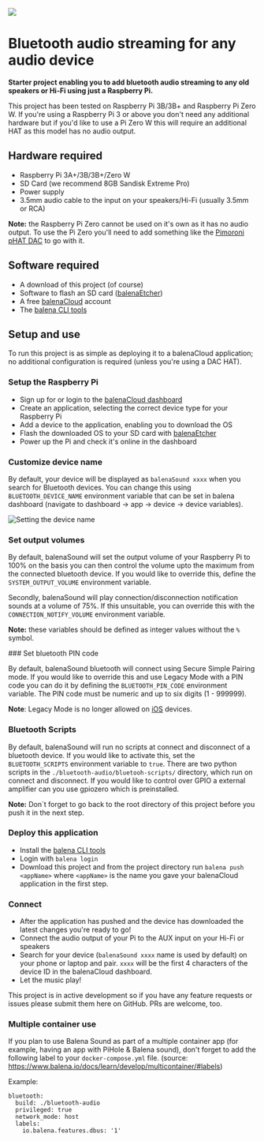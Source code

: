 ![](https://raw.githubusercontent.com/balena-io-projects/balena-sound/master/images/balenaSound-logo.png)

# Bluetooth audio streaming for any audio device

**Starter project enabling you to add bluetooth audio streaming to any old speakers or Hi-Fi using just a Raspberry Pi.**

This project has been tested on Raspberry Pi 3B/3B+ and Raspberry Pi Zero W. If you're using a Raspberry Pi 3 or above you don't need any additional hardware but if you'd like to use a Pi Zero W this will require an additional HAT as this model has no audio output.

## Hardware required

* Raspberry Pi 3A+/3B/3B+/Zero W
* SD Card (we recommend 8GB Sandisk Extreme Pro)
* Power supply
* 3.5mm audio cable to the input on your speakers/Hi-Fi (usually 3.5mm or RCA)

**Note:** the Raspberry Pi Zero cannot be used on it's own as it has no audio output. To use the Pi Zero you'll need to add something like the [Pimoroni pHAT DAC](https://shop.pimoroni.com/products/phat-dac) to go with it.

## Software required

* A download of this project (of course)
* Software to flash an SD card ([balenaEtcher](https://balena.io/etcher))
* A free [balenaCloud](https://balena.io/cloud) account
* The [balena CLI tools](https://github.com/balena-io/balena-cli/blob/master/INSTALL.md)

## Setup and use

To run this project is as simple as deploying it to a balenaCloud application; no additional configuration is required (unless you're using a DAC HAT).

### Setup the Raspberry Pi

* Sign up for or login to the [balenaCloud dashboard](https://dashboard.balena-cloud.com)
* Create an application, selecting the correct device type for your Raspberry Pi
* Add a device to the application, enabling you to download the OS
* Flash the downloaded OS to your SD card with [balenaEtcher](https://balena.io/etcher)
* Power up the Pi and check it's online in the dashboard

### Customize device name

By default, your device will be displayed as `balenaSound xxxx` when you search for Bluetooth devices.
You can change this using `BLUETOOTH_DEVICE_NAME` environment variable that can be set in balena dashboard
(navigate to dashboard -> app -> device -> device variables).

![Setting the device name](images/device-name-config.png)

### Set output volumes

By default, balenaSound will set the output volume of your Raspberry Pi to 100% on the basis you can then control the volume upto the maximum from the connected bluetooth device. If you would like to override this, define the `SYSTEM_OUTPUT_VOLUME` environment variable.

Secondly, balenaSound will play connection/disconnection notification sounds at a volume of 75%. If this unsuitable, you can override this with the `CONNECTION_NOTIFY_VOLUME` environment variable.

**Note:** these variables should be defined as integer values without the `%` symbol.

### Set bluetooth PIN code

By default, balenaSound bluetooth will connect using Secure Simple Pairing mode. If you would like to override this and use Legacy Mode with a PIN code you can do it by defining the `BLUETOOTH_PIN_CODE` environment variable. The PIN code must be numeric and up to six digits (1 - 999999). 

**Note**: Legacy Mode is no longer allowed on [iOS](https://developer.apple.com/accessories/Accessory-Design-Guidelines.pdf) devices.

### Bluetooth Scripts

By default, balenaSound will run no scripts at connect and disconnect of a bluetooth device. If you would like to activate this, set the `BLUETOOTH_SCRIPTS` environment variable to `true`.
There are two python scripts in the `./bluetooth-audio/bluetooh-scripts/` directory, which run on connect and disconnect. If you would like to control over GPIO a external amplifier can you use gpiozero which is preinstalled. 

**Note:** Don´t forget to go back to the root directory of this project before you push it in the next step.

### Deploy this application

* Install the [balena CLI tools](https://github.com/balena-io/balena-cli/blob/master/INSTALL.md)
* Login with `balena login`
* Download this project and from the project directory run `balena push <appName>` where `<appName>` is the name you gave your balenaCloud application in the first step.

### Connect

* After the application has pushed and the device has downloaded the latest changes you're ready to go!
* Connect the audio output of your Pi to the AUX input on your Hi-Fi or speakers
* Search for your device (`balenaSound xxxx` name is used by default) on your phone or laptop and pair. `xxxx` will be the first 4 characters of the device ID in the balenaCloud dashboard.
* Let the music play!

This project is in active development so if you have any feature requests or issues please submit them here on GitHub. PRs are welcome, too.

### Multiple container use
If you plan to use Balena Sound as part of a multiple container app (for example, having an app with PiHole & Balena sound), don't forget to add the following label to your `docker-compose.yml` file. (source: https://www.balena.io/docs/learn/develop/multicontainer/#labels)

Example:
```
bluetooth:
  build: ./bluetooth-audio
  privileged: true
  network_mode: host
  labels:
    io.balena.features.dbus: '1'
```